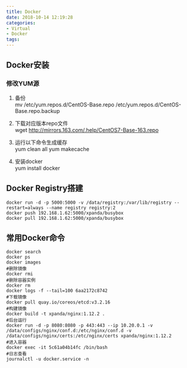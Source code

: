 ```yaml
---
title: Docker
date: 2018-10-14 12:19:28
categories:
- Virtual
- Docker
tags:
---
```


## Docker安装

### 修改YUM源

1. 备份  
mv /etc/yum.repos.d/CentOS-Base.repo /etc/yum.repos.d/CentOS-Base.repo.backup

2. 下载对应版本repo文件  
wget http://mirrors.163.com/.help/CentOS7-Base-163.repo

3. 运行以下命令生成缓存  
yum clean all
yum makecache

4. 安装docker  
yum install docker

## Docker Registry搭建  
```
docker run -d -p 5000:5000 -v /data/registry:/var/lib/registry --restart=always --name registry registry:2
docker push 192.168.1.62:5000/xpanda/busybox
docker pull 192.168.1.62:5000/xpanda/busybox
```
## 常用Docker命令

```
docker search
docker ps
docker images
#删除镜像
docker rmi
#删除容器实例
docker rm
docker logs -f --tail=100 6aa2172c8742
#下载镜像
docker pull quay.io/coreos/etcd:v3.2.16
#构建镜像
docker build -t xpanda/nginx:1.12.2 .
#后台运行
docker run -d -p 8080:8080 -p 443:443 --ip 10.20.0.1 -v /data/configs/nginx/conf.d:/etc/nginx/conf.d -v /data/configs/nginx/certs:/etc/nginx/certs xpanda/nginx:1.12.2
#进入容器
docker exec -it 5c61a04b14fc /bin/bash
#日志查看
journalctl -u docker.service -n
```